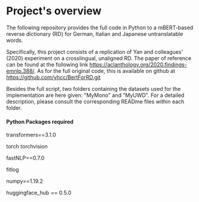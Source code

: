 # Project's overview
The following repository provides the full code in Python to a mBERT-based reverse dictionary (RD) for German, Italian and Japanese untranslatable words.

Specifically, this project consists of a replication of Yan and colleagues' (2020) experiment on a crosslingual, unaligned RD. 
The paper of reference can be found at the following link https://aclanthology.org/2020.findings-emnlp.388/. 
As for the full original code, this is available on github at https://github.com/yhcc/BertForRD.git 

Besides the full script, two folders containing the datasets used for the implementation are here given: "MyMono" and "MyUWD". For a detailed description, please consult the corresponding READme files within each folder.

#### Python Packages required 

transformers==3.1.0

torch torchvision

fastNLP==0.7.0

fitlog

numpy==1.19.2

huggingface_hub == 0.5.0






